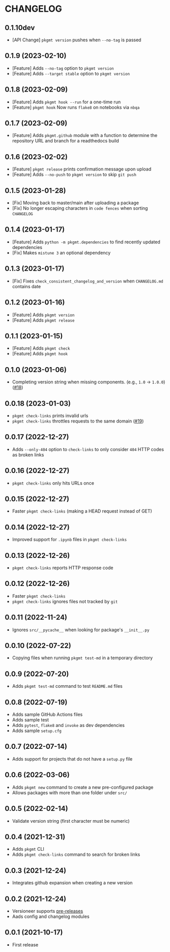 # CHANGELOG

## 0.1.10dev

* [API Change] `pkgmt version` pushes when `--no-tag` is passed
## 0.1.9 (2023-02-10)

* [Feature] Adds `--no-tag` option to `pkgmt version`
* [Feature] Adds `--target stable` option to `pkgmt version`

## 0.1.8 (2023-02-09)

* [Feature] Adds `pkgmt hook --run` for a one-time run
* [Feature] `pkgmt hook` Now runs `flake8` on notebooks via `nbqa`

## 0.1.7 (2023-02-09)

* [Feature] Adds `pkgmt.github` module with a function to determine the repository URL and branch for a readthedocs build

## 0.1.6 (2023-02-02)

* [Feature] `pkgmt release` prints confirmation message upon upload
* [Feature] Adds `--no-push` to `pkgmt version` to skip `git push`

## 0.1.5 (2023-01-28)

* [Fix] Moving back to master/main after uploading a package
* [Fix] No longer escaping characters in `code fences` when sorting `CHANGELOG`

## 0.1.4 (2023-01-17)

* [Feature] Adds `python -m pkgmt.dependencies` to find recently updated dependencies
* [Fix] Makes `mistune 3` an optional dependency

## 0.1.3 (2023-01-17)

* [Fix] Fixes `check_consistent_changelog_and_version` when `CHANGELOG.md` contains date

## 0.1.2 (2023-01-16)

* [Feature] Adds `pkgmt version`
* [Feature] Adds `pkgmt release`

## 0.1.1 (2023-01-15)

* [Feature] Adds `pkgmt check`
* [Feature] Adds `pkgmt hook`

## 0.1.0 (2023-01-06)

* Completing version string when missing components. (e.g., `1.0` -> `1.0.0`) ([#18](https://github.com/ploomber/pkgmt/issues/18))

## 0.0.18 (2023-01-03)

* `pkgmt check-links` prints invalid urls
* `pkgmt check-links` throttles requests to the same domain ([#19](https://github.com/ploomber/pkgmt/issues/19))

## 0.0.17 (2022-12-27)

* Adds `--only-404` option to `check-links` to only consider `404` HTTP codes as broken links

## 0.0.16 (2022-12-27)

* `pkgmt check-links` only hits URLs once

## 0.0.15 (2022-12-27)

* Faster `pkgmt check-links` (making a HEAD request instead of GET)

## 0.0.14 (2022-12-27)

* Improved support for `.ipynb` files in `pkgmt check-links`

## 0.0.13 (2022-12-26)

* `pkgmt check-links` reports HTTP response code

## 0.0.12 (2022-12-26)

* Faster `pkgmt check-links`
* `pkgmt check-links` ignores files not tracked by `git`

## 0.0.11 (2022-11-24)

* Ignores `src/__pycache__` when looking for package's `__init__.py`

## 0.0.10 (2022-07-22)

* Copying files when running `pkgmt test-md` in a temporary directory

## 0.0.9 (2022-07-20)

* Adds `pkgmt test-md` command to test `README.md` files

## 0.0.8 (2022-07-19)

* Adds sample GitHub Actions files
* Adds sample test
* Adds `pytest`, `flake8` and `invoke` as dev dependencies
* Adds sample `setup.cfg`

## 0.0.7 (2022-07-14)

* Adds support for projects that do not have a `setup.py` file

## 0.0.6 (2022-03-06)

* Adds `pkgmt new` command to create a new pre-configured package
* Allows packages with more than one folder under `src/`

## 0.0.5 (2022-02-14)

* Validate version string (first character must be numeric)

## 0.0.4 (2021-12-31)

* Adds `pkgmt` CLI
* Adds `pkgmt check-links` command to search for broken links

## 0.0.3 (2021-12-24)

* Integrates github expansion when creating a new version

## 0.0.2 (2021-12-24)

* Versioneer supports [pre-releases](https://www.python.org/dev/peps/pep-0440/#pre-releases)
* Aads config and changelog modules

## 0.0.1 (2021-10-17)

* First release
